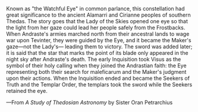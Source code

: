 Known as "the Watchful Eye" in common parlance, this constellation had great significance to the ancient Alamarri and Cirianne peoples of southern Thedas. The story goes that the Lady of the Skies opened one eye so that the light from her gaze could lead her people safely from the Frostbacks. When Andraste's armies marched north from their ancestral lands to wage war upon Tevinter, they were guided by the Eye, and it became the Maker's gaze—not the Lady's— leading them to victory. The sword was added later; it is said that the star that marks the point of its blade only appeared in the night sky after Andraste's death. The early Inquisition took Visus as the symbol of their holy calling when they joined the Andrastian faith: the Eye representing both their search for maleficarum and the Maker's judgment upon their actions. When the Inquisition ended and became the Seekers of Truth and the Templar Order, the templars took the sword while the Seekers retained the eye.

—From <i> A Study of Thedosian Astronomy </i> by Sister Oran Petrarchius
